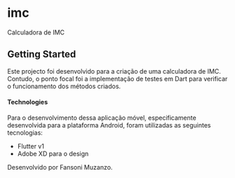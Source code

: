 # imc

Calculadora de IMC

## Getting Started

Este projecto foi desenvolvido para a criação de uma calculadora de IMC. Contudo, o ponto focal foi a implementação de testes em Dart para verificar o funcionamento dos métodos criados.

#### Technologies

Para o desenvolvimento dessa aplicação móvel, especificamente desenvolvida para a plataforma Android, foram utilizadas as seguintes tecnologias:

- Flutter v1
- Adobe XD para o design

Desenvolvido por Fansoni Muzanzo.